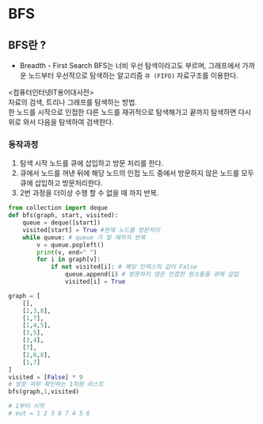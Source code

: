 # BFS

## BFS란 ?
- Breadth - First Search
BFS는 너비 우선 탐색이라고도 부르며, 그래프에서 가까운 노드부터 우선적으로 탐색하는 알고리즘
```큐 (FIFO)``` 자료구조를 이용한다.

<컴퓨터인터넷IT용어대사전><br/>
자료의 검색, 트리나 그래프를 탐색하는 방법.<br/> 한 노드를 시작으로 인접한 다른 노드를 재귀적으로 탐색해가고 끝까지 탐색하면 다시 위로 와서 다음을 탐색하여 검색한다.

### 동작과정

1. 탐색 시작 노드를 큐에 삽입하고 방문 처리를 한다.
2. 큐에서 노드를 꺼낸 뒤에 해당 노드의 인접 노드 중에서 방문하지 않은 노드를 모두 큐에 삽입하고 방문처리한다.
3. 2번 과정을 더이상 수행 할 수 없을 때 까지 반복.


```py
from collection import deque
def bfs(graph, start, visited):
    queue = deque([start])
    visited[start] = True #현재 노드를 방문처리
    while queue: # queue 가 빌 때까지 반복
        v = queue.popleft()
        print(v, end=" ")
        for i in graph[v]:
            if not visited[i]: # 해당 인덱스의 값이 False
                queue.append(i) # 방문하지 않은 인접한 원소들을 큐에 삽입
                visited[i] = True

graph = [
    [],
    [2,3,8],
    [1,7],
    [1,4,5],
    [3,5],
    [3,4],
    [7],
    [2,6,8],
    [1,7]
]
visited = [False] * 9 
# 방문 여부 확인하는 1차원 리스트
bfs(graph,1,visited)

# 1부터 시작
# out = 1 2 3 8 7 4 5 6
```